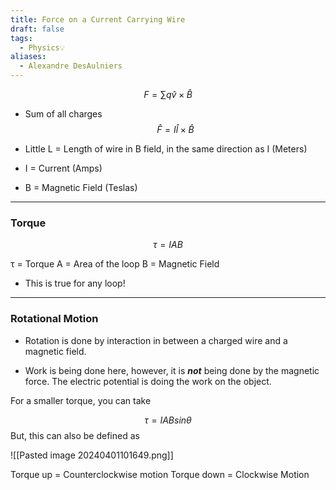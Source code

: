 ```yaml
---
title: Force on a Current Carrying Wire
draft: false
tags:
  - Physics💡
aliases:
  - Alexandre DesAulniers
---
```



$$
F =\sum q \hat{v} \times \hat{B}
$$

- Sum of all charges
$$
\hat{F} = I\hat{l} \times \hat{B}
$$



- Little L  = Length of wire in B field, in the same direction as I (Meters)
- I = Current (Amps)
- B = Magnetic Field (Teslas)


---
### Torque

$$
\tau = IAB
$$

τ = Torque
A = Area of the loop
B = Magnetic Field

- This is true for any loop! 

---

### Rotational Motion

- Rotation is done by interaction in between a charged wire and a magnetic field. 

- Work is being done here, however, it is ***not*** being done by the magnetic force. The electric potential is doing the work on the object. 

For a smaller torque, you can take

$$
\tau =IABsin\theta
$$
But, this can also be defined as 

![[Pasted image 20240401101649.png]]

Torque up = Counterclockwise motion
Torque down = Clockwise Motion
